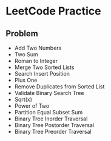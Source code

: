 # LeetCode Practice

## Problem
- Add Two Numbers
- Two Sum 
- Roman to Integer
- Merge Two Sorted Lists
- Search Insert Position
- Plus One
- Remove Duplicates from Sorted List
- Validate Binary Search Tree
- Sqrt(x)
- Power of Two
- Partition Equal Subset Sum
- Binary Tree Inorder Traversal
- Binary Tree Postorder Traversal
- Binary Tree Preorder Traversal